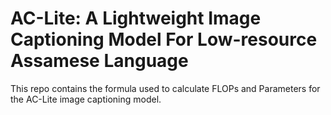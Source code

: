 # AC-Lite: A Lightweight Image Captioning Model For Low-resource Assamese Language
This repo contains the formula used to calculate FLOPs and Parameters for the AC-Lite image captioning model.
